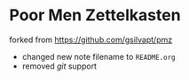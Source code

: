 # Poor Men Zettelkasten

forked from https://github.com/gsilvapt/pmz

- changed new note filename to `README.org`
- removed *git* support


